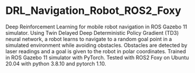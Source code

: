 # DRL_Navigation_Robot_ROS2_Foxy
 Deep Reinforcement Learning for mobile robot navigation in ROS Gazebo 11 simulator. Using Twin Delayed Deep Deterministic Policy Gradient (TD3) neural network, a robot learns to navigate to a random goal point in a simulated environment while avoiding obstacles. Obstacles are detected by laser readings and a goal is given to the robot in polar coordinates. Trained in ROS Gazebo 11 simulator with PyTorch. Tested with ROS2 Foxy on Ubuntu 20.04 with python 3.8.10 and pytorch 1.10.
